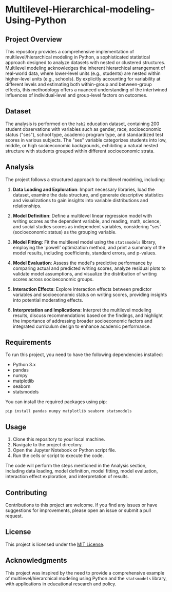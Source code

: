 # Multilevel-Hierarchical-modeling-Using-Python

## Project Overview

This repository provides a comprehensive implementation of multilevel/hierarchical modeling in Python, a sophisticated statistical approach designed to analyze datasets with nested or clustered structures. Multilevel modeling acknowledges the inherent hierarchical arrangement of real-world data, where lower-level units (e.g., students) are nested within higher-level units (e.g., schools). By explicitly accounting for variability at different levels and estimating both within-group and between-group effects, this methodology offers a nuanced understanding of the intertwined influences of individual-level and group-level factors on outcomes.

## Dataset

The analysis is performed on the `hsb2` education dataset, containing 200 student observations with variables such as gender, race, socioeconomic status ("ses"), school type, academic program type, and standardized test scores in various subjects. The "ses" variable categorizes students into low, middle, or high socioeconomic backgrounds, exhibiting a natural nested structure with students grouped within different socioeconomic strata.

## Analysis

The project follows a structured approach to multilevel modeling, including:

1. **Data Loading and Exploration**: Import necessary libraries, load the dataset, examine the data structure, and generate descriptive statistics and visualizations to gain insights into variable distributions and relationships.

2. **Model Definition**: Define a multilevel linear regression model with writing scores as the dependent variable, and reading, math, science, and social studies scores as independent variables, considering "ses" (socioeconomic status) as the grouping variable.

3. **Model Fitting**: Fit the multilevel model using the `statsmodels` library, employing the 'powell' optimization method, and print a summary of the model results, including coefficients, standard errors, and p-values.

4. **Model Evaluation**: Assess the model's predictive performance by comparing actual and predicted writing scores, analyze residual plots to validate model assumptions, and visualize the distribution of writing scores across socioeconomic groups.

5. **Interaction Effects**: Explore interaction effects between predictor variables and socioeconomic status on writing scores, providing insights into potential moderating effects.

6. **Interpretation and Implications**: Interpret the multilevel modeling results, discuss recommendations based on the findings, and highlight the importance of addressing broader socioeconomic factors and integrated curriculum design to enhance academic performance.

## Requirements

To run this project, you need to have the following dependencies installed:

- Python 3.x
- pandas
- numpy
- matplotlib
- seaborn
- statsmodels

You can install the required packages using pip:

```
pip install pandas numpy matplotlib seaborn statsmodels
```

## Usage

1. Clone this repository to your local machine.
2. Navigate to the project directory.
3. Open the Jupyter Notebook or Python script file.
4. Run the cells or script to execute the code.

The code will perform the steps mentioned in the Analysis section, including data loading, model definition, model fitting, model evaluation, interaction effect exploration, and interpretation of results.

## Contributing

Contributions to this project are welcome. If you find any issues or have suggestions for improvements, please open an issue or submit a pull request.

## License

This project is licensed under the [MIT License](LICENSE).

## Acknowledgments

This project was inspired by the need to provide a comprehensive example of multilevel/hierarchical modeling using Python and the `statsmodels` library, with applications in educational research and policy.
